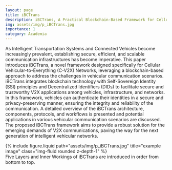 ```yaml
---
layout: page
title: iBCTrans
description: iBCTrans, A Practical Blockchain-Based Framework for Cellular Vehicular-To-Everything Networks
img: assets/img/p_iBCTrans.jpg
importance: 1
category: Academia
---
```


As Intelligent Transportation Systems and Connected Vehicles become increasingly prevalent, establishing secure, efficient, and scalable communication infrastructures has become imperative. This paper introduces iBCTrans, a novel framework designed specifically for Cellular Vehicular-to-Everything (C-V2X) Networks, leveraging a blockchain-based approach to address the challenges in vehicular communication scenarios. iBCTrans integrates blockchain technology with Self-Sovereign Identity (SSI) principles and Decentralized Identifiers (DIDs) to facilitate secure and trustworthy V2X applications among vehicles, infrastructure, and networks. In this framework, vehicles can authenticate their identities in a secure and privacy-preserving manner, ensuring the integrity and reliability of the communication. A detailed overview of the iBCTrans architecture, components, protocols, and workflows is presented and potential applications in various vehicular communication scenarios are discussed. The proposed iBCTrans framework aims to provide a robust solution for the emerging demands of V2X communications, paving the way for the next generation of intelligent vehicular networks.

<div class="row">
    <div class="col-sm mt-3 mt-md-0">
        {% include figure.liquid path="assets/img/p_iBCTrans.jpg" title="example image" class="img-fluid rounded z-depth-1" %}
    </div>
</div>
<div class="caption">
    Five Layers and Inner Workings of iBCTrans are introduced in order from bottom to top.
</div>
